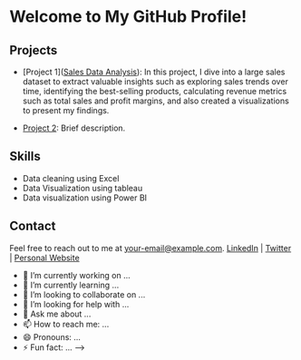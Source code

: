 # Welcome to My GitHub Profile!

## Projects
- [Project 1]([Sales Data Analysis](https://github.com/Mr-Ayeh/Sales_Data_Analysis)):
      In this project, I dive into a large sales dataset to extract valuable insights such as exploring sales trends over time, identifying the best-selling products, calculating revenue metrics such as total sales and profit margins, and also created a visualizations to present my findings.
  
- [Project 2](link-to-project-2): Brief description.

## Skills
+ Data cleaning using Excel
+ Data Visualization using tableau
+ Data visualization using Power BI

## Contact
Feel free to reach out to me at [your-email@example.com](mailto:your-email@example.com).
[LinkedIn](https://www.linkedin.com/in/yourusername) | [Twitter](https://twitter.com/yourusername) | [Personal Website](https://www.yourwebsite.com)



- 🔭 I’m currently working on ...
- 🌱 I’m currently learning ...
- 👯 I’m looking to collaborate on ...
- 🤔 I’m looking for help with ...
- 💬 Ask me about ...
- 📫 How to reach me: ...
- 😄 Pronouns: ...
- ⚡ Fun fact: ...
-->
